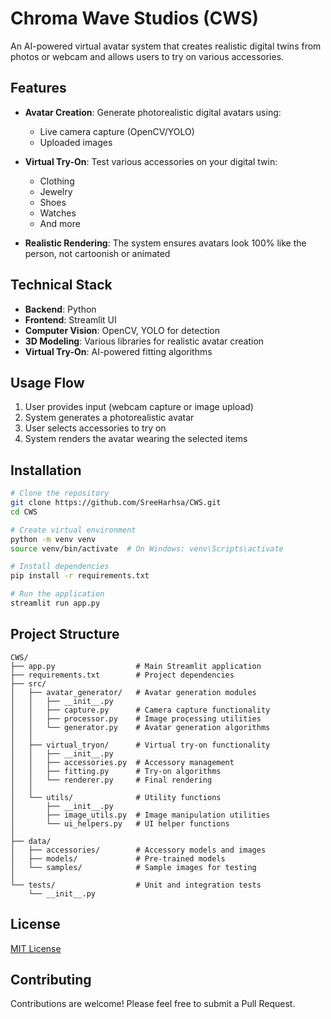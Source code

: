 # Chroma Wave Studios (CWS)

An AI-powered virtual avatar system that creates realistic digital twins from photos or webcam and allows users to try on various accessories.

## Features

- **Avatar Creation**: Generate photorealistic digital avatars using:
  - Live camera capture (OpenCV/YOLO)
  - Uploaded images
  
- **Virtual Try-On**: Test various accessories on your digital twin:
  - Clothing
  - Jewelry
  - Shoes
  - Watches
  - And more

- **Realistic Rendering**: The system ensures avatars look 100% like the person, not cartoonish or animated

## Technical Stack

- **Backend**: Python
- **Frontend**: Streamlit UI
- **Computer Vision**: OpenCV, YOLO for detection
- **3D Modeling**: Various libraries for realistic avatar creation
- **Virtual Try-On**: AI-powered fitting algorithms

## Usage Flow

1. User provides input (webcam capture or image upload)
2. System generates a photorealistic avatar
3. User selects accessories to try on
4. System renders the avatar wearing the selected items

## Installation

```bash
# Clone the repository
git clone https://github.com/SreeHarhsa/CWS.git
cd CWS

# Create virtual environment
python -m venv venv
source venv/bin/activate  # On Windows: venv\Scripts\activate

# Install dependencies
pip install -r requirements.txt

# Run the application
streamlit run app.py
```

## Project Structure

```
CWS/
├── app.py                  # Main Streamlit application
├── requirements.txt        # Project dependencies
├── src/
│   ├── avatar_generator/   # Avatar generation modules
│   │   ├── __init__.py
│   │   ├── capture.py      # Camera capture functionality
│   │   ├── processor.py    # Image processing utilities
│   │   └── generator.py    # Avatar generation algorithms
│   │
│   ├── virtual_tryon/      # Virtual try-on functionality
│   │   ├── __init__.py
│   │   ├── accessories.py  # Accessory management
│   │   ├── fitting.py      # Try-on algorithms
│   │   └── renderer.py     # Final rendering
│   │
│   └── utils/              # Utility functions
│       ├── __init__.py
│       ├── image_utils.py  # Image manipulation utilities
│       └── ui_helpers.py   # UI helper functions
│
├── data/
│   ├── accessories/        # Accessory models and images
│   ├── models/             # Pre-trained models
│   └── samples/            # Sample images for testing
│
└── tests/                  # Unit and integration tests
    └── __init__.py
```

## License

[MIT License](LICENSE)

## Contributing

Contributions are welcome! Please feel free to submit a Pull Request.